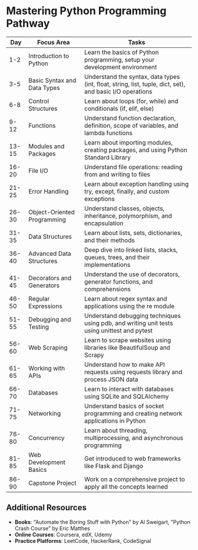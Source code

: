 # Mastering Python Programming Pathway

| **Day** | **Focus Area**                   | **Tasks**                                                                                  |
|---------|----------------------------------|-------------------------------------------------------------------------------------------|
| 1-2     | Introduction to Python           | Learn the basics of Python programming, setup your development environment                |
| 3-5     | Basic Syntax and Data Types      | Understand the syntax, data types (int, float, string, list, tuple, dict, set), and basic I/O operations |
| 6-8     | Control Structures               | Learn about loops (for, while) and conditionals (if, elif, else)                          |
| 9-12    | Functions                        | Understand function declaration, definition, scope of variables, and lambda functions     |
| 13-15   | Modules and Packages             | Learn about importing modules, creating packages, and using Python Standard Library       |
| 16-20   | File I/O                         | Understand file operations: reading from and writing to files                             |
| 21-25   | Error Handling                   | Learn about exception handling using try, except, finally, and custom exceptions          |
| 26-30   | Object-Oriented Programming      | Understand classes, objects, inheritance, polymorphism, and encapsulation                 |
| 31-35   | Data Structures                  | Learn about lists, sets, dictionaries, and their methods                                  |
| 36-40   | Advanced Data Structures         | Deep dive into linked lists, stacks, queues, trees, and their implementations             |
| 41-45   | Decorators and Generators        | Understand the use of decorators, generator functions, and comprehensions                 |
| 46-50   | Regular Expressions              | Learn about regex syntax and applications using the re module                             |
| 51-55   | Debugging and Testing            | Understand debugging techniques using pdb, and writing unit tests using unittest and pytest|
| 56-60   | Web Scraping                     | Learn to scrape websites using libraries like BeautifulSoup and Scrapy                    |
| 61-65   | Working with APIs                | Understand how to make API requests using requests library and process JSON data          |
| 66-70   | Databases                        | Learn to interact with databases using SQLite and SQLAlchemy                              |
| 71-75   | Networking                       | Understand basics of socket programming and creating network applications in Python       |
| 76-80   | Concurrency                      | Learn about threading, multiprocessing, and asynchronous programming                      |
| 81-85   | Web Development Basics           | Get introduced to web frameworks like Flask and Django                                    |
| 86-90   | Capstone Project                 | Work on a comprehensive project to apply all the concepts learned                         |

## Additional Resources
- **Books**: "Automate the Boring Stuff with Python" by Al Sweigart, "Python Crash Course" by Eric Matthes
- **Online Courses**: Coursera, edX, Udemy
- **Practice Platforms**: LeetCode, HackerRank, CodeSignal
